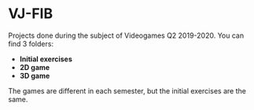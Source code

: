 # VJ-FIB

Projects done during the subject of Videogames Q2 2019-2020. You can find 3 folders: 

- **Initial exercises**
- **2D game**
- **3D game**

The games are different in each semester, but the initial exercises are the same.
